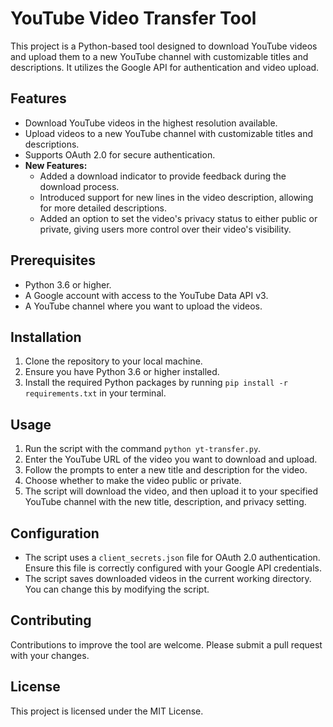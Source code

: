 # YouTube Video Transfer Tool

This project is a Python-based tool designed to download YouTube videos and upload them to a new YouTube channel with customizable titles and descriptions. It utilizes the Google API for authentication and video upload.

## Features

- Download YouTube videos in the highest resolution available.
- Upload videos to a new YouTube channel with customizable titles and descriptions.
- Supports OAuth 2.0 for secure authentication.
- **New Features:**
  - Added a download indicator to provide feedback during the download process.
  - Introduced support for new lines in the video description, allowing for more detailed descriptions.
  - Added an option to set the video's privacy status to either public or private, giving users more control over their video's visibility.

## Prerequisites

- Python 3.6 or higher.
- A Google account with access to the YouTube Data API v3.
- A YouTube channel where you want to upload the videos.

## Installation

1. Clone the repository to your local machine.
2. Ensure you have Python 3.6 or higher installed.
3. Install the required Python packages by running `pip install -r requirements.txt` in your terminal.

## Usage

1. Run the script with the command `python yt-transfer.py`.
2. Enter the YouTube URL of the video you want to download and upload.
3. Follow the prompts to enter a new title and description for the video.
4. Choose whether to make the video public or private.
5. The script will download the video, and then upload it to your specified YouTube channel with the new title, description, and privacy setting.

## Configuration

- The script uses a `client_secrets.json` file for OAuth 2.0 authentication. Ensure this file is correctly configured with your Google API credentials.
- The script saves downloaded videos in the current working directory. You can change this by modifying the script.

## Contributing

Contributions to improve the tool are welcome. Please submit a pull request with your changes.

## License

This project is licensed under the MIT License.